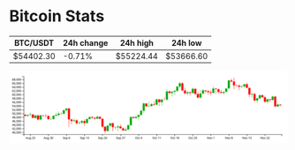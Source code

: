 # Bitcoin Stats

BTC/USDT|24h change|24h high|24h low|
|---|---|---|---|
|$54402.30|-0.71%|$55224.44|$53666.60|

<img src="./chart.svg">
